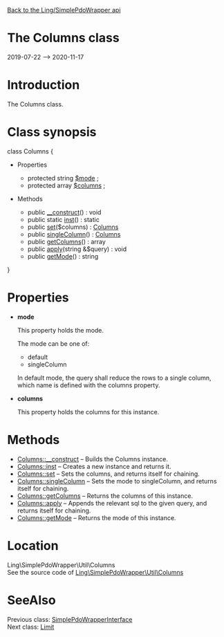 [Back to the Ling/SimplePdoWrapper api](https://github.com/lingtalfi/SimplePdoWrapper/blob/master/doc/api/Ling/SimplePdoWrapper.md)



The Columns class
================
2019-07-22 --> 2020-11-17






Introduction
============

The Columns class.



Class synopsis
==============


class <span class="pl-k">Columns</span>  {

- Properties
    - protected string [$mode](#property-mode) ;
    - protected array [$columns](#property-columns) ;

- Methods
    - public [__construct](https://github.com/lingtalfi/SimplePdoWrapper/blob/master/doc/api/Ling/SimplePdoWrapper/Util/Columns/__construct.md)() : void
    - public static [inst](https://github.com/lingtalfi/SimplePdoWrapper/blob/master/doc/api/Ling/SimplePdoWrapper/Util/Columns/inst.md)() : static
    - public [set](https://github.com/lingtalfi/SimplePdoWrapper/blob/master/doc/api/Ling/SimplePdoWrapper/Util/Columns/set.md)($columns) : [Columns](https://github.com/lingtalfi/SimplePdoWrapper/blob/master/doc/api/Ling/SimplePdoWrapper/Util/Columns.md)
    - public [singleColumn](https://github.com/lingtalfi/SimplePdoWrapper/blob/master/doc/api/Ling/SimplePdoWrapper/Util/Columns/singleColumn.md)() : [Columns](https://github.com/lingtalfi/SimplePdoWrapper/blob/master/doc/api/Ling/SimplePdoWrapper/Util/Columns.md)
    - public [getColumns](https://github.com/lingtalfi/SimplePdoWrapper/blob/master/doc/api/Ling/SimplePdoWrapper/Util/Columns/getColumns.md)() : array
    - public [apply](https://github.com/lingtalfi/SimplePdoWrapper/blob/master/doc/api/Ling/SimplePdoWrapper/Util/Columns/apply.md)(string &$query) : void
    - public [getMode](https://github.com/lingtalfi/SimplePdoWrapper/blob/master/doc/api/Ling/SimplePdoWrapper/Util/Columns/getMode.md)() : string

}




Properties
=============

- <span id="property-mode"><b>mode</b></span>

    This property holds the mode.
    
    The mode can be one of:
    - default
    - singleColumn
    
    
    In default mode, the query shall reduce the rows to a single column, which name is defined
    with the columns property.
    
    

- <span id="property-columns"><b>columns</b></span>

    This property holds the columns for this instance.
    
    



Methods
==============

- [Columns::__construct](https://github.com/lingtalfi/SimplePdoWrapper/blob/master/doc/api/Ling/SimplePdoWrapper/Util/Columns/__construct.md) &ndash; Builds the Columns instance.
- [Columns::inst](https://github.com/lingtalfi/SimplePdoWrapper/blob/master/doc/api/Ling/SimplePdoWrapper/Util/Columns/inst.md) &ndash; Creates a new instance and returns it.
- [Columns::set](https://github.com/lingtalfi/SimplePdoWrapper/blob/master/doc/api/Ling/SimplePdoWrapper/Util/Columns/set.md) &ndash; Sets the columns, and returns itself for chaining.
- [Columns::singleColumn](https://github.com/lingtalfi/SimplePdoWrapper/blob/master/doc/api/Ling/SimplePdoWrapper/Util/Columns/singleColumn.md) &ndash; Sets the mode to singleColumn, and returns itself for chaining.
- [Columns::getColumns](https://github.com/lingtalfi/SimplePdoWrapper/blob/master/doc/api/Ling/SimplePdoWrapper/Util/Columns/getColumns.md) &ndash; Returns the columns of this instance.
- [Columns::apply](https://github.com/lingtalfi/SimplePdoWrapper/blob/master/doc/api/Ling/SimplePdoWrapper/Util/Columns/apply.md) &ndash; Appends the relevant sql to the given query, and returns itself for chaining.
- [Columns::getMode](https://github.com/lingtalfi/SimplePdoWrapper/blob/master/doc/api/Ling/SimplePdoWrapper/Util/Columns/getMode.md) &ndash; Returns the mode of this instance.





Location
=============
Ling\SimplePdoWrapper\Util\Columns<br>
See the source code of [Ling\SimplePdoWrapper\Util\Columns](https://github.com/lingtalfi/SimplePdoWrapper/blob/master/Util/Columns.php)



SeeAlso
==============
Previous class: [SimplePdoWrapperInterface](https://github.com/lingtalfi/SimplePdoWrapper/blob/master/doc/api/Ling/SimplePdoWrapper/SimplePdoWrapperInterface.md)<br>Next class: [Limit](https://github.com/lingtalfi/SimplePdoWrapper/blob/master/doc/api/Ling/SimplePdoWrapper/Util/Limit.md)<br>
